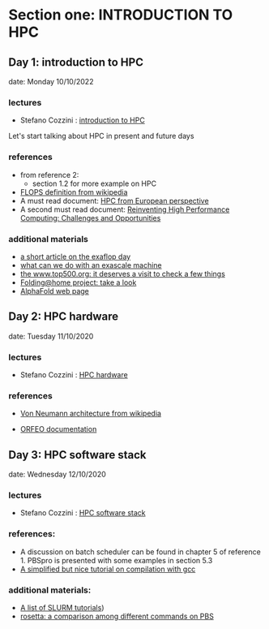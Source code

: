 # Section one: INTRODUCTION TO HPC

## Day 1: introduction to HPC
date: Monday 10/10/2022

### lectures
 
 - Stefano Cozzini : [introduction to HPC](lecture01-intro-to-HPC.pdf)

Let's start talking about HPC in present and future days

### references
  
 - from reference 2: 
     - section 1.2 for more example on HPC 
 - [FLOPS definition from wikipedia](https://en.wikipedia.org/wiki/FLOPS)
 - A must read document: [HPC from European perspective](https://ec.europa.eu/digital-single-market/en/high-performance-computing)
 - A second must read document: [Reinventing High Performance Computing: Challenges and Opportunities](https://arxiv.org/abs/2203.02544)


### additional materials 

 - [a short article on the exaflop day](https://nationaldaycalendar.com/national-exascale-day-october-18/)
 - [what can we do with an exascale machine](https://www.hpe.com/us/en/insights/articles/whats-with-the-18-zeros-2009.html)
 - [the www.top500.org: it deserves a visit to check a few things](https://www.top500.org)
 - [Folding@home project: take a look](https://foldingathome.org/?lng=en)
 - [AlphaFold web page](https://alphafold.com/)
 

## Day 2:  HPC hardware  
date: Tuesday 11/10/2020

### lectures
 - Stefano Cozzini : [HPC hardware](lecture02-HPC-hardware.pdf)

### references
  
 - [Von Neumann architecture from wikipedia](https://en.wikipedia.org/wiki/Von_Neumann_architecture) 

 - [ORFEO documentation](https://orfeo-documentation.readthedocs.io/en/latest/)


## Day 3:  HPC software stack 
date: Wednesday 12/10/2020

### lectures

 - Stefano Cozzini : [HPC software stack ](lecture03-HPCsoftware-stack.pdf)

### references:
  - A discussion on batch scheduler can be found in chapter 5 of reference 1. PBSpro is presented with some examples in section 5.3
 - [A simplified but nice tutorial on compilation with gcc ](https://medium.com/@salmenzouari/how-to-compile-and-run-c-program-in-linux-using-gcc-b58ab78a5f53)

### additional materials:

 - [A list of SLURM tutorials](https://slurm.schedmd.com/tutorials.html))
 - [rosetta: a comparison among different commands on PBS](rosetta.pdf)
 

